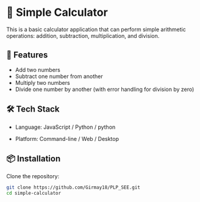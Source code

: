 # 🔢 Simple Calculator

This is a basic calculator application that can perform simple arithmetic operations: addition, subtraction, multiplication, and division.

## 🚀 Features

- Add two numbers
- Subtract one number from another
- Multiply two numbers
- Divide one number by another (with error handling for division by zero)

## 🛠️ Tech Stack

- Language: JavaScript / Python / python

- Platform: Command-line / Web / Desktop

## 📦 Installation

Clone the repository:

```bash
git clone https://github.com/Girmay18/PLP_SEE.git
cd simple-calculator
